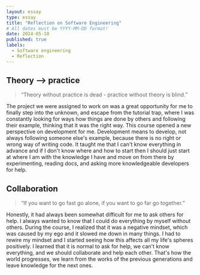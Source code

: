 ```yaml
---
layout: essay
type: essay
title: "Reflection on Software Engineering"
# All dates must be YYYY-MM-DD format!
date: 2024-05-10
published: true
labels:
  - Software engineering
  - Reflection
---
```


## Theory \-\-\> practice

> <q>Theory without practice is dead - practice without theory is blind.</q>

The project we were assigned to work on was a great opportunity for me to finally step into the unknown, and escape from the tutorial trap, where I was constantly looking for ways how things are done by others and following their example, thinking that it was the right way. This course opened a new perspective on development for me. Development means to develop, not always following someone else's example, because there is no right or wrong way of writing code. It taught me that I can't know everything in advance and if I don't know where and how to start then I should just start at where I am with the knowledge I have and move on from there by experimenting, reading docs, and asking more knowledgeable developers for help.

## Collaboration

> <q>If you want to go fast go alone, if you want to go far go together.</q>

Honestly, it had always been somewhat difficult for me to ask others for help. I always wanted to know that I could do everything by myself without others. During the course, I realized that it was a negative mindset, which was caused by my ego and it slowed me down in many things. I had to rewire my mindset and I started seeing how this affects all my life's spheres positively. I learned that it is normal to ask for help, we can't know everything, and we should collaborate and help each other. That's how the world progresses, we learn from the works of the previous generations and leave knowledge for the next ones.
